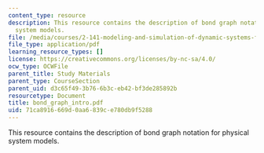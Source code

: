 ```yaml
---
content_type: resource
description: This resource contains the description of bond graph notation for physical
  system models.
file: /media/courses/2-141-modeling-and-simulation-of-dynamic-systems-fall-2006/71ca8916669d0aa6839ce780db9f5288_bond_graph_intro.pdf
file_type: application/pdf
learning_resource_types: []
license: https://creativecommons.org/licenses/by-nc-sa/4.0/
ocw_type: OCWFile
parent_title: Study Materials
parent_type: CourseSection
parent_uid: d3c65f49-3b76-6b3c-eb42-bf3de285892b
resourcetype: Document
title: bond_graph_intro.pdf
uid: 71ca8916-669d-0aa6-839c-e780db9f5288
---
```

This resource contains the description of bond graph notation for physical system models.